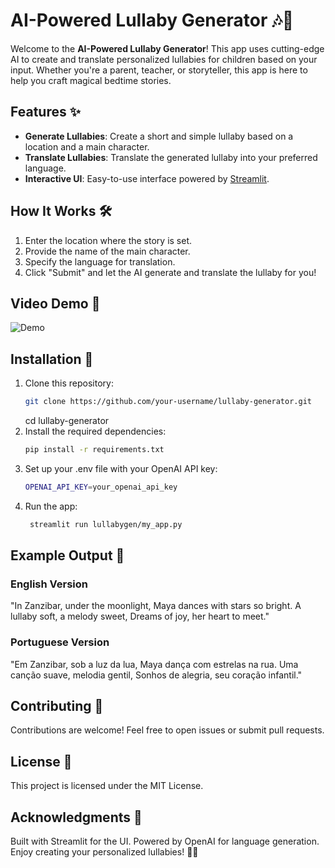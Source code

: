# AI-Powered Lullaby Generator 🎶📖

Welcome to the **AI-Powered Lullaby Generator**! This app uses cutting-edge AI to create and translate personalized lullabies for children based on your input. Whether you're a parent, teacher, or storyteller, this app is here to help you craft magical bedtime stories.

## Features ✨
- **Generate Lullabies**: Create a short and simple lullaby based on a location and a main character.
- **Translate Lullabies**: Translate the generated lullaby into your preferred language.
- **Interactive UI**: Easy-to-use interface powered by [Streamlit](https://streamlit.io).

## How It Works 🛠️
1. Enter the location where the story is set.
2. Provide the name of the main character.
3. Specify the language for translation.
4. Click "Submit" and let the AI generate and translate the lullaby for you!

## Video Demo 🎥
![Demo](assets/demo.gif)

## Installation 🚀
1. Clone this repository:
   ```bash
   git clone https://github.com/your-username/lullaby-generator.git
   ```
   cd lullaby-generator
2. Install the required dependencies:
   ```bash
   pip install -r requirements.txt
   ```
3. Set up your .env file with your OpenAI API key:
   ```bash
   OPENAI_API_KEY=your_openai_api_key
   ```
4. Run the app:
   ```bash
    streamlit run lullabygen/my_app.py
    ```

## Example Output 📜
### English Version
"In Zanzibar, under the moonlight,
Maya dances with stars so bright.
A lullaby soft, a melody sweet,
Dreams of joy, her heart to meet."

### Portuguese Version
"Em Zanzibar, sob a luz da lua,
Maya dança com estrelas na rua.
Uma canção suave, melodia gentil,
Sonhos de alegria, seu coração infantil."

## Contributing 🤝
Contributions are welcome! Feel free to open issues or submit pull requests.

## License 📄
This project is licensed under the MIT License.

## Acknowledgments 🙏
Built with Streamlit for the UI.
Powered by OpenAI for language generation.
Enjoy creating your personalized lullabies! 🌙✨